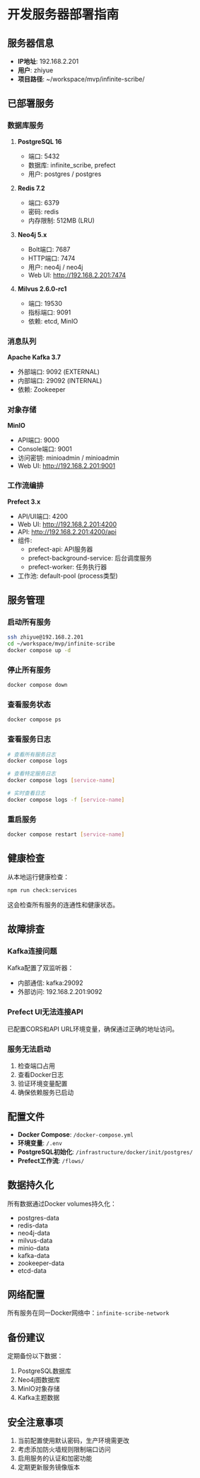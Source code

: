 # 开发服务器部署指南

## 服务器信息

- **IP地址**: 192.168.2.201
- **用户**: zhiyue
- **项目路径**: ~/workspace/mvp/infinite-scribe/

## 已部署服务

### 数据库服务

1. **PostgreSQL 16**
   - 端口: 5432
   - 数据库: infinite_scribe, prefect
   - 用户: postgres / postgres

2. **Redis 7.2**
   - 端口: 6379
   - 密码: redis
   - 内存限制: 512MB (LRU)

3. **Neo4j 5.x**
   - Bolt端口: 7687
   - HTTP端口: 7474
   - 用户: neo4j / neo4j
   - Web UI: http://192.168.2.201:7474

4. **Milvus 2.6.0-rc1**
   - 端口: 19530
   - 指标端口: 9091
   - 依赖: etcd, MinIO

### 消息队列

**Apache Kafka 3.7**
- 外部端口: 9092 (EXTERNAL)
- 内部端口: 29092 (INTERNAL)
- 依赖: Zookeeper

### 对象存储

**MinIO**
- API端口: 9000
- Console端口: 9001
- 访问密钥: minioadmin / minioadmin
- Web UI: http://192.168.2.201:9001

### 工作流编排

**Prefect 3.x**
- API/UI端口: 4200
- Web UI: http://192.168.2.201:4200
- API: http://192.168.2.201:4200/api
- 组件:
  - prefect-api: API服务器
  - prefect-background-service: 后台调度服务
  - prefect-worker: 任务执行器
- 工作池: default-pool (process类型)

## 服务管理

### 启动所有服务

```bash
ssh zhiyue@192.168.2.201
cd ~/workspace/mvp/infinite-scribe
docker compose up -d
```

### 停止所有服务

```bash
docker compose down
```

### 查看服务状态

```bash
docker compose ps
```

### 查看服务日志

```bash
# 查看所有服务日志
docker compose logs

# 查看特定服务日志
docker compose logs [service-name]

# 实时查看日志
docker compose logs -f [service-name]
```

### 重启服务

```bash
docker compose restart [service-name]
```

## 健康检查

从本地运行健康检查：

```bash
npm run check:services
```

这会检查所有服务的连通性和健康状态。

## 故障排查

### Kafka连接问题

Kafka配置了双监听器：
- 内部通信: kafka:29092
- 外部访问: 192.168.2.201:9092

### Prefect UI无法连接API

已配置CORS和API URL环境变量，确保通过正确的地址访问。

### 服务无法启动

1. 检查端口占用
2. 查看Docker日志
3. 验证环境变量配置
4. 确保依赖服务已启动

## 配置文件

- **Docker Compose**: `/docker-compose.yml`
- **环境变量**: `/.env`
- **PostgreSQL初始化**: `/infrastructure/docker/init/postgres/`
- **Prefect工作流**: `/flows/`

## 数据持久化

所有数据通过Docker volumes持久化：
- postgres-data
- redis-data
- neo4j-data
- milvus-data
- minio-data
- kafka-data
- zookeeper-data
- etcd-data

## 网络配置

所有服务在同一Docker网络中：`infinite-scribe-network`

## 备份建议

定期备份以下数据：
1. PostgreSQL数据库
2. Neo4j图数据库
3. MinIO对象存储
4. Kafka主题数据

## 安全注意事项

1. 当前配置使用默认密码，生产环境需更改
2. 考虑添加防火墙规则限制端口访问
3. 启用服务的认证和加密功能
4. 定期更新服务镜像版本